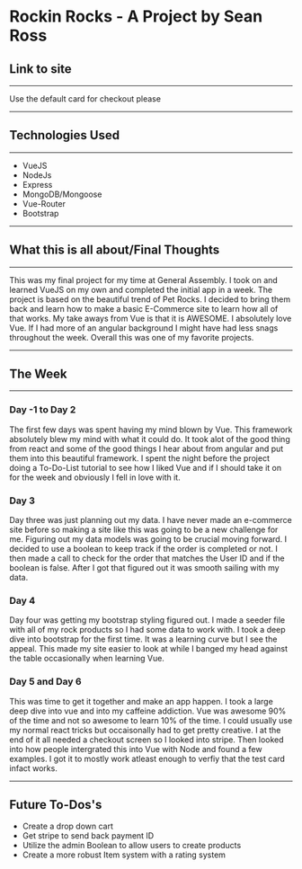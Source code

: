 # Rockin Rocks - A Project by Sean Ross  


## Link to site
***
Use the default card for checkout please
***
## Technologies Used 
***
+ VueJS
+ NodeJs
+ Express
+ MongoDB/Mongoose
+ Vue-Router
+ Bootstrap  
***
## What this is all about/Final Thoughts
***
This was my final project for my time at General Assembly. I took on and learned VueJS on my own and completed the initial app in a week. The project is based on the beautiful trend of Pet Rocks. I decided to bring them back and learn how to make a basic E-Commerce site to  learn how all of that works. My take aways from Vue is that it is AWESOME. I absolutely love Vue. If I had more of an angular background I might have had less snags throughout the week.
Overall this was one of my favorite projects.

***
## The Week
***
### Day -1 to Day 2
The first few days was spent having my mind blown by Vue. This framework absolutely blew my mind with what it could do. It took alot of the good thing from react and some of the good things I hear about from angular and put them into this beautiful framework. I spent the night before the project doing a To-Do-List tutorial to see how I liked Vue and if I should take it on for the week and obviously I fell in love with it. 

### Day 3
Day three was just planning out my data. I have never made an e-commerce site before so making a site like this was going to be a new challenge for me. Figuring out my data models was going to be crucial moving forward. I decided to use a boolean to keep track if the order is completed or not. I then made a call to check for the order that matches the User ID and if the boolean is false. After I got that figured out it was smooth sailing with my data.

### Day 4
Day four was getting my bootstrap styling figured out. I made a seeder file with all of my rock products so I had some data to work with. I took a deep dive into bootstrap for the first time. It was a learning curve but I see the appeal. This made my site easier to look at while I banged my head against the table occasionally when learning Vue.

### Day 5 and Day 6
This was time to get it together and make an app happen. I took a large deep dive into vue and into my caffeine addiction. Vue was awesome 90% of the time and not so awesome to learn 10% of the time. I could usually use my normal react tricks but occaisonally had to get pretty creative. I at the end of it all needed a checkout screen so I looked into stripe. Then looked into how people intergrated this into Vue with Node and found a few examples. I got it to mostly work atleast enough to verfiy that the test card infact works. 

---
## Future To-Dos's
+ Create a drop down cart
+ Get stripe to send back payment ID
+ Utilize the admin Boolean to allow users to create products
+ Create a more robust Item system with a rating system






    

